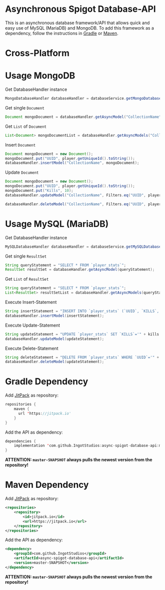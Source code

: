 # Asynchronous Spigot Database-API

This is an asynchronous database framework/API that allows quick and easy use of MySQL (MariaDB) and MongoDB. To add this framework as a dependency, follow the instructions in
[Gradle](#gradle-dependency) or [Maven](#maven-dependency).

# Cross-Platform 



# Usage MongoDB

Get DatabaseHandler instance
```java
MongoDatabaseHandler databaseHandler = databaseService.getMongoDatabaseHandler();
```
Get single `Document`
```java
Document mongoDocument = databaseHandler.getAsyncModel("CollectionName", Filters.eq("UUID", player.getUniqueId().toString()));
```
Get `List` of `Document`
```java
List<Document> mongoDocumentList = databaseHandler.getAsyncModels("CollectionName");
```
Insert `Document`
```java
Document mongoDocument = new Document();
mongoDocument.put("UUID", player.getUniqueId().toString());
databaseHandler.insertModel("CollectionName", mongoDocument);
```
Update `Document`
```java
Document mongoDocument = new Document();
mongoDocument.put("UUID", player.getUniqueId().toString());
mongoDocument.put("Kills", 10);
databaseHandler.updateModel("CollectionName", Filters.eq("UUID", player.getUniqueId().toString()), mongoDocument);
```
```java
databaseHandler.deleteModel("CollectionName", Filters.eq("UUID", player.getUniqueId().toString()));
```

# Usage MySQL (MariaDB)

Get DatabaseHandler instance
```java
MySQLDatabaseHandler databaseHandler = databaseService.getMySQLDatabaseHandler();
```
Get single `ResultSet`
```java
String queryStatement = "SELECT * FROM `player_stats`";
ResultSet resultSet = databaseHandler.getAsyncModel(queryStatement);
```
Get `List` of `ResultSet`
```java
String queryStatement = "SELECT * FROM `player_stats`";
List<ResultSet> resultSetList = databaseHandler.getAsyncModels(queryStatement);
```
Execute Insert-Statement
```java
String insertStatement = "INSERT INTO `player_stats` (`UUID`, `KILLS`, `DEATHS`) VALUES ('" + player.getUniqueId.toString() + "', '0', '0')";
databaseHandler.insertModel(insertStatement);
```
Execute Update-Statement
```java
String updateStatement = "UPDATE `player_stats` SET `KILLS`='" + kills + "' WHERE `UUID`='" + player.getUniqueId.toString() + "'";
databaseHandler.updateModel(updateStatement);
```
Execute Delete-Statement
```java
String deleteStatement = "DELETE FROM `player_stats` WHERE `UUID`='" + player.getUniqueId.toString() + "'";
databaseHandler.deleteModel(updateStatement);
```

# Gradle Dependency 

Add [JitPack](https://jitpack.io) as repository:
```kotlin
repositories {
    maven { 
      url 'https://jitpack.io' 
    }
}
```
Add the API as dependency:
```kotlin
dependencies {
    implementation 'com.github.IngotStudios:async-spigot-database-api:master-SNAPSHOT'
}
```

**ATTENTION: `master-SNAPSHOT` always pulls the newest version from the repository!**

# Maven Dependency 

Add [JitPack](https://jitpack.io) as repository:
```xml
<repositories>
	<repository>
	    <id>jitpack.io</id>
	    <url>https://jitpack.io</url>
	</repository>
</repositories>
```
Add the API as dependency:
```xml
<dependency>
    <groupId>com.github.IngotStudios</groupId>
    <artifactId>async-spigot-database-api</artifactId>
    <version>master-SNAPSHOT</version>
</dependency>
```

**ATTENTION: `master-SNAPSHOT` always pulls the newest version from the repository!**
